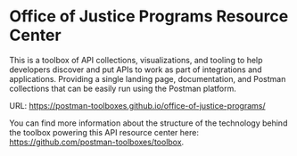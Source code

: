 # Office of Justice Programs Resource Center
This is a toolbox of API collections, visualizations, and tooling to help developers discover and put APIs to work as part of integrations and applications. Providing a single landing page, documentation, and Postman collections that can be easily run using the Postman platform.

URL: https://postman-toolboxes.github.io/office-of-justice-programs/

You can find more information about the structure of the technology behind the toolbox powering this API resource center here: https://github.com/postman-toolboxes/toolbox.
